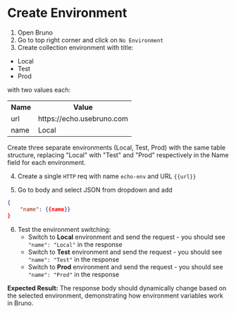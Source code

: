 # Create Environment 

1. Open Bruno 
2. Go to top right corner and click on `No Environment`
3. Create collection environment with title:

- Local 
- Test
- Prod

with two values each:
<table>
<tr>
<th> Name </th>
<th> Value </th>
</tr>
<tr>
<td> url</td>
<td> https://echo.usebruno.com</td>
</tr>
<tr>
<td> name</td>
<td> Local</td>
</tr>
</table>

Create three separate environments (Local, Test, Prod) with the same table structure, replacing "Local" with "Test" and "Prod" respectively in the Name field for each environment. 

4. Create a single `HTTP` req with name `echo-env` and URL `{{url}}`

5. Go to body and select JSON from dropdown and add
```json
{
    "name": {{name}}
}
```

6. Test the environment switching:
   - Switch to **Local** environment and send the request - you should see `"name": "Local"` in the response
   - Switch to **Test** environment and send the request - you should see `"name": "Test"` in the response  
   - Switch to **Prod** environment and send the request - you should see `"name": "Prod"` in the response

**Expected Result:** The response body should dynamically change based on the selected environment, demonstrating how environment variables work in Bruno.


